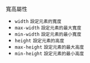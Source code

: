 寬高屬性
- `width` <small>設定元素的寬度</small>
- `max-width` <small>設定元素的最大寬度</small>
- `min-width` <small>設定元素的最小寬度</small>
- `height` <small>設定元素的高度</small>
- `max-height` <small>設定元素的最大高度</small>
- `min-height` <small>設定元素的最小高度</small>